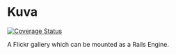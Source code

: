 # Kuva

[![Coverage Status](https://coveralls.io/repos/kevintuhumury/kuva/badge.png)](https://coveralls.io/r/kevintuhumury/kuva)

A Flickr gallery which can be mounted as a Rails Engine.
